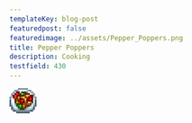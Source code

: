 ```yaml
---
templateKey: blog-post
featuredpost: false
featuredimage: ../assets/Pepper_Poppers.png
title: Pepper Poppers
description: Cooking
testfield: 430
---
```

![Pepper Poppers](../assets/Pepper_Poppers.png)